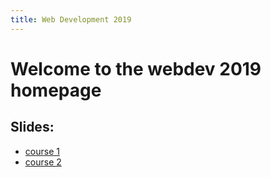 ```yaml
---
title: Web Development 2019
---
```


# Welcome to the webdev 2019 homepage

## Slides:
* [course 1](./course1.html)
* [course 2]()
